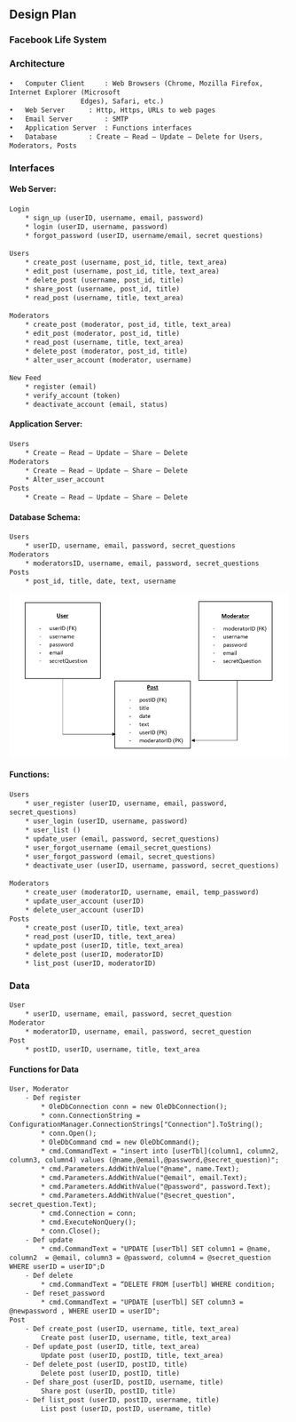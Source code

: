 
## Design Plan
  
### Facebook Life System
### Architecture
	•	Computer Client 	: Web Browsers (Chrome, Mozilla Firefox, Internet Explorer (Microsoft 
					  Edges), Safari, etc.) 
	•	Web Server		: Http, Https, URLs to web pages
	•	Email Server		: SMTP
	•	Application Server	: Functions interfaces
	•	Database		: Create – Read – Update – Delete for Users, Moderators, Posts

### Interfaces
#### Web Server:
	Login
		* sign_up (userID, username, email, password)
		* login (userID, username, password)
		* forgot_password (userID, username/email, secret questions)

	Users
		* create_post (username, post_id, title, text_area)
		* edit_post (username, post_id, title, text_area)
		* delete_post (username, post_id, title)
		* share_post (username, post_id, title)
		* read_post (username, title, text_area)

	Moderators
		* create_post (moderator, post_id, title, text_area)
		* edit_post (moderator, post_id, title)
		* read_post (username, title, text_area)
		* delete_post (moderator, post_id, title)
		* alter_user_account (moderator, username)

	New Feed
		* register (email)
		* verify_account (token)
		* deactivate_account (email, status)

#### Application Server:
	Users
		* Create – Read – Update – Share – Delete 
	Moderators
		* Create – Read – Update – Share – Delete
		* Alter_user_account
	Posts
		* Create – Read – Update – Share – Delete 

#### Database Schema:
	Users
		* userID, username, email, password, secret_questions
	Moderators
		* moderatorsID, username, email, password, secret_questions
	Posts
		* post_id, title, date, text, username
		
<p align+'center'>
<img src="images/designPlan.png"/>
</p>

#### Functions:
	Users
		* user_register (userID, username, email, password, secret_questions)
		* user_login (userID, username, password)
		* user_list ()
		* update_user (email, password, secret_questions)
		* user_forgot_username (email_secret_questions)
		* user_forgot_password (email, secret_questions)
		* deactivate_user (userID, username, password, secret_questions)

	Moderators
		* create_user (moderatorID, username, email, temp_password)
		* update_user_account (userID)
		* delete_user_account (userID)
	Posts
		* create_post (userID, title, text_area)
		* read_post (userID, title, text_area)
		* update_post (userID, title, text_area)
		* delete_post (userID, moderatorID)
		* list_post (userID, moderatorID)

### Data
	User
		* userID, username, email, password, secret_question
	Moderator
		* moderatorID, username, email, password, secret_question
	Post
		* postID, userID, username, title, text_area

#### Functions for Data
	User, Moderator
		- Def register
			* OleDbConnection conn = new OleDbConnection();
			* conn.ConnectionString = ConfigurationManager.ConnectionStrings["Connection"].ToString();
			* conn.Open();
			* OleDbCommand cmd = new OleDbCommand();
			* cmd.CommandText = "insert into [userTbl](column1, column2, column3, column4) values (@name,@email,@password,@secret_question)";
			* cmd.Parameters.AddWithValue("@name", name.Text);
			* cmd.Parameters.AddWithValue("@email", email.Text);
			* cmd.Parameters.AddWithValue("@password", password.Text);
			* cmd.Parameters.AddWithValue("@secret_question", secret_question.Text);
			* cmd.Connection = conn;
			* cmd.ExecuteNonQuery();
			* conn.Close();
		- Def update
			* cmd.CommandText = "UPDATE [userTbl] SET column1 = @name, column2  = @email, column3 = @password, column4 = @secret_question WHERE userID = userID";D
		- Def delete
			* cmd.CommandText = “DELETE FROM [userTbl] WHERE condition; 
		- Def reset_password
			* cmd.CommandText = "UPDATE [userTbl] SET column3 = @newpassword , WHERE userID = userID";
	Post
		- Def create_post (userID, username, title, text_area)
			Create post (userID, username, title, text_area)
		- Def update_post (userID, title, text_area)
			Update post (userID, postID, title, text_area)
		- Def delete_post (userID, postID, title)
			Delete post (userID, postID, title)
		- Def share_post (userID, postID, username, title)
			Share post (userID, postID, title)
		- Def list_post (userID, postID, username, title)
			List post (userID, postID, username, title)

